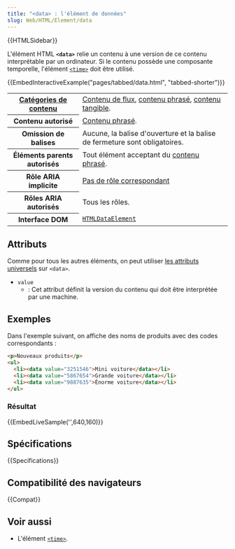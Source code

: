 ```yaml
---
title: "<data> : l'élément de données"
slug: Web/HTML/Element/data
---
```


{{HTMLSidebar}}

L'élément HTML **`<data>`** relie un contenu à une version de ce contenu interprétable par un ordinateur. Si le contenu possède une composante temporelle, l'élément [`<time>`](/fr/docs/Web/HTML/Element/time) doit être utilisé.

{{EmbedInteractiveExample("pages/tabbed/data.html", "tabbed-shorter")}}

<table class="properties">
  <tbody>
    <tr>
      <th scope="row">
        <a href="/fr/docs/Web/Guide/HTML/Content_categories"
          >Catégories de contenu</a
        >
      </th>
      <td>
        <a href="/fr/docs/Web/Guide/HTML/Content_categories#flow_content"
          >Contenu de flux</a
        >,
        <a href="/fr/docs/Web/Guide/HTML/Content_categories#phrasing_content"
          >contenu phrasé</a
        >,
        <a href="/fr/docs/Web/Guide/HTML/Content_categories#palpable_content"
          >contenu tangible</a
        >.
      </td>
    </tr>
    <tr>
      <th scope="row">Contenu autorisé</th>
      <td>
        <a href="/fr/docs/Web/Guide/HTML/Content_categories#phrasing_content"
          >Contenu phrasé</a
        >.
      </td>
    </tr>
    <tr>
      <th scope="row">Omission de balises</th>
      <td>
        Aucune, la balise d'ouverture et la balise de fermeture sont
        obligatoires.
      </td>
    </tr>
    <tr>
      <th scope="row">Éléments parents autorisés</th>
      <td>
        Tout élément acceptant du
        <a href="/fr/docs/Web/Guide/HTML/Content_categories#phrasing_content"
          >contenu phrasé</a
        >.
      </td>
    </tr>
    <tr>
      <th scope="row">Rôle ARIA implicite</th>
      <td>
        <a href="https://www.w3.org/TR/html-aria/#dfn-no-corresponding-role"
          >Pas de rôle correspondant</a
        >
      </td>
    </tr>
    <tr>
      <th scope="row">Rôles ARIA autorisés</th>
      <td>Tous les rôles.</td>
    </tr>
    <tr>
      <th scope="row">Interface DOM</th>
      <td>
        <a href="/fr/docs/Web/API/HTMLDataElement"
          ><code>HTMLDataElement</code></a
        >
      </td>
    </tr>
  </tbody>
</table>

## Attributs

Comme pour tous les autres éléments, on peut utiliser [les attributs universels](/fr/docs/Web/HTML/Global_attributes) sur `<data>`.

- `value`
  - : Cet attribut définit la version du contenu qui doit être interprétée par une machine.

## Exemples

Dans l'exemple suivant, on affiche des noms de produits avec des codes correspondants :

```html
<p>Nouveaux produits</p>
<ul>
  <li><data value="3251546">Mini voiture</data></li>
  <li><data value="5867654">Grande voiture</data></li>
  <li><data value="9887635">Énorme voiture</data></li>
</ul>
```

### Résultat

{{EmbedLiveSample('',640,160)}}

## Spécifications

{{Specifications}}

## Compatibilité des navigateurs

{{Compat}}

## Voir aussi

- L'élément [`<time>`](/fr/docs/Web/HTML/Element/time).
